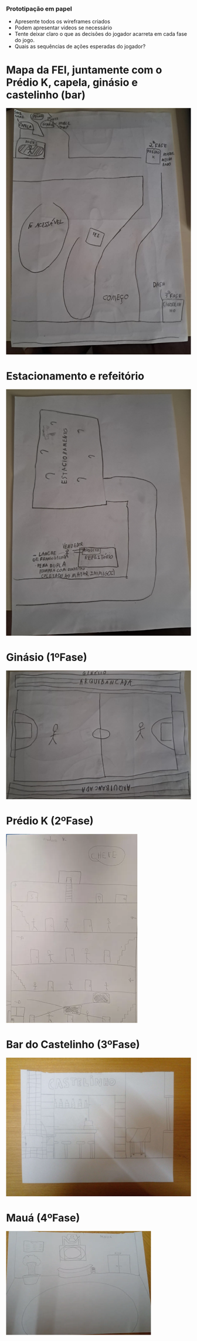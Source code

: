 ### Prototipação em papel
- Apresente todos os wireframes criados
- Podem apresentar videos se necessário
- Tente deixar claro o que as decisões do jogador acarreta em cada fase do jogo.
- Quais as sequências de ações esperadas do jogador?

# Mapa da FEI, juntamente com o Prédio K, capela, ginásio e castelinho (bar)
![Entrada FEI](https://github.com/ChuckFelix765/DevJogos-ProjectF/blob/main/Prototipa%C3%A7%C3%A3o%20no%20papel/Entrada%20FEI.jpeg)

# Estacionamento e refeitório

![Estacionamento](https://github.com/ChuckFelix765/DevJogos-ProjectF/blob/main/Prototipa%C3%A7%C3%A3o%20no%20papel/Estacionamento%20e%20Refeit%C3%B3rio%20FEI.jpeg)

# Ginásio (1ºFase)
![Ginásio](https://github.com/ChuckFelix765/DevJogos-ProjectF/blob/main/Prototipa%C3%A7%C3%A3o%20no%20papel/Gin%C3%A1sio%20FEI%20(1%C2%BAFase).png)

# Prédio K (2ºFase)
![Prédio K](https://github.com/ChuckFelix765/DevJogos-ProjectF/blob/main/Prototipa%C3%A7%C3%A3o%20no%20papel/PredioK%20(2%C2%BAFase).png)

# Bar do Castelinho (3ºFase)
![Castelinho](https://github.com/ChuckFelix765/DevJogos-ProjectF/blob/main/Prototipa%C3%A7%C3%A3o%20no%20papel/Castelinho%20(3%C2%BAFase).jpg)

# Mauá (4ºFase)
![Mauá](https://github.com/ChuckFelix765/DevJogos-ProjectF/blob/main/Prototipa%C3%A7%C3%A3o%20no%20papel/Maua%20(%C3%9Altima%20Fase).png)
